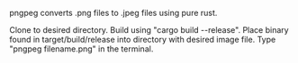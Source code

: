 pngpeg converts .png files to .jpeg files using pure rust. 

Clone to desired directory.
Build using "cargo build --release".
Place binary found in target/build/release into directory with desired image file.
Type "pngpeg filename.png" in the terminal.
